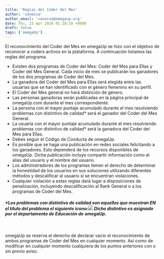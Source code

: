 ```yaml
---
title: 'Reglas del Coder del Mes'
author: 'vanessa'
author_email: 'vanessa@omegaup.org'
date: Thu, 23 Apr 2020 01:18:18 +0000
draft: false
tags: ['omegaUp']
---
```


El reconocimiento del Coder del Mes en omegaUp se hizo con el objetivo de reconocer a coders activos en la plataforma. A continuación listamos las reglas del programa.

*   Existen dos programas de Coder del Mes: Coder del Mes para Ellas y Coder del Mes General. Cada inicio de mes se publicarán los ganadores de los dos programas de Coder del Mes.
*   La ganadora del Coder del Mes para Ellas será elegida entre las usuarias que se han identificado con el género femenino en su perfil.
*   El Coder del Mes general no hará distinción de género.
*   Las personas ganadoras serán publicadas en la página principal de omegaUp.com durante el mes correspondiente.
*   La persona con el mayor puntaje acumulado durante el mes resolviendo problemas con distintivo de calidad\* será el ganador del Coder del Mes General.
*   La usuaria con el mayor puntaje acumulado durante el mes resolviendo problemas con distintivo de calidad\* será la ganadora del Coder del Mes para Ellas.
*   Debes seguir el Código de Conducta de omegaUp.
*   Es posible que se haga una publicación en redes sociales felicitando a los ganadores. Esto dependerá de los recursos disponibles de omegaUp. Dicha publicación incluye compartir información como el alias del usuario y el nombre del usuario.
*   Los administradores de los programas tienen el derecho de determinar la honestidad de los usuarios en sus soluciones utilizando diferentes métodos y descalificar al usuario si se encuentran violaciones.
*   Cualquier violación a estas reglas dará lugar a disposiciones de penalización, incluyendo descalificación al Rank General o a los programas de Coder del Mes.

##### \*Los problemas con distintivo de calidad son aquellos que muestran EN el título del problema el siguiente icono:[![](/images/quality-badge.png)](/images/quality-badge.png) Dicho distintivo es asignado por el departamento de Educación de omegaUp.

 

omegaUp se reserva el derecho de declarar vacío el reconocimiento de ambos programas de Coder del Mes en cualquier momento. Así como de modificar en cualquier momento cualquiera de los puntos anteriores con o sin previo aviso.